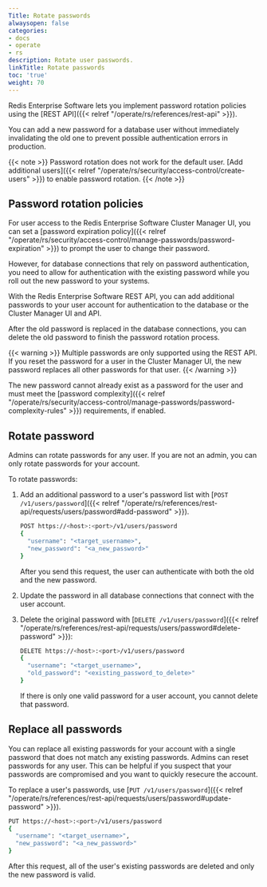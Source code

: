 ```yaml
---
Title: Rotate passwords
alwaysopen: false
categories:
- docs
- operate
- rs
description: Rotate user passwords.
linkTitle: Rotate passwords
toc: 'true'
weight: 70
---
```


Redis Enterprise Software lets you implement password rotation policies using the [REST API]({{< relref "/operate/rs/references/rest-api" >}}).

You can add a new password for a database user without immediately invalidating the old one to prevent possible authentication errors in production.

{{< note >}}
Password rotation does not work for the default user. [Add additional users]({{< relref "/operate/rs/security/access-control/create-users" >}}) to enable password rotation.
{{< /note >}}

## Password rotation policies

For user access to the Redis Enterprise Software Cluster Manager UI,
you can set a [password expiration policy]({{< relref "/operate/rs/security/access-control/manage-passwords/password-expiration" >}}) to prompt the user to change their password.

However, for database connections that rely on password authentication,
you need to allow for authentication with the existing password while you roll out the new password to your systems.

With the Redis Enterprise Software REST API, you can add additional passwords to your user account for authentication to the database or the Cluster Manager UI and API.

After the old password is replaced in the database connections, you can delete the old password to finish the password rotation process.

{{< warning >}}
Multiple passwords are only supported using the REST API.
If you reset the password for a user in the Cluster Manager UI,
the new password replaces all other passwords for that user.
{{< /warning >}}

The new password cannot already exist as a password for the user and must meet the [password complexity]({{< relref "/operate/rs/security/access-control/manage-passwords/password-complexity-rules" >}}) requirements, if enabled.

## Rotate password

Admins can rotate passwords for any user. If you are not an admin, you can only rotate passwords for your account.

To rotate passwords:

1. Add an additional password to a user's password list with [`POST /v1/users/password`]({{< relref "/operate/rs/references/rest-api/requests/users/password#add-password" >}}).

    ```sh
    POST https://<host>:<port>/v1/users/password
    {
      "username": "<target_username>",
      "new_password": "<a_new_password>"
    }
    ```

    After you send this request, the user can authenticate with both the old and the new password.

1. Update the password in all database connections that connect with the user account.
1. Delete the original password with [`DELETE /v1/users/password`]({{< relref "/operate/rs/references/rest-api/requests/users/password#delete-password" >}}):

    ```sh
    DELETE https://<host>:<port>/v1/users/password
    {
      "username": "<target_username>",
      "old_password": "<existing_password_to_delete>"
    }
    ```

    If there is only one valid password for a user account, you cannot delete that password.

## Replace all passwords

You can replace all existing passwords for your account with a single password that does not match any existing passwords. Admins can reset passwords for any user.
This can be helpful if you suspect that your passwords are compromised and you want to quickly resecure the account.

To replace a user's passwords, use [`PUT /v1/users/password`]({{< relref "/operate/rs/references/rest-api/requests/users/password#update-password" >}}).

```sh
PUT https://<host>:<port>/v1/users/password
{
  "username": "<target_username>",
  "new_password": "<a_new_password>"
}
```

After this request, all of the user's existing passwords are deleted and only the new password is valid.
